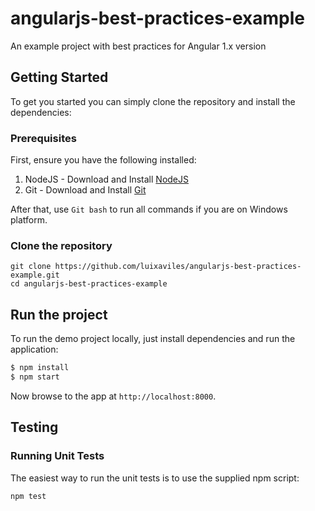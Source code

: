 # angularjs-best-practices-example
An example project with best practices for Angular 1.x version

## Getting Started

To get you started you can simply clone the repository and install the dependencies:

### Prerequisites

First, ensure you have the following installed:

1. NodeJS - Download and Install [NodeJS](http://http://nodejs.org)
2. Git - Download and Install [Git](http://git-scm.com)

After that, use `Git bash` to run all commands if you are on Windows platform. 

### Clone the repository


```
git clone https://github.com/luixaviles/angularjs-best-practices-example.git
cd angularjs-best-practices-example
```


## Run the project

To run the demo project locally, just install dependencies and run the application:

```bash
$ npm install
$ npm start
``` 

Now browse to the app at `http://localhost:8000`.

## Testing

### Running Unit Tests

The easiest way to run the unit tests is to use the supplied npm script:

```
npm test
```
<!-- Trigger GitHub Actions manually -->

